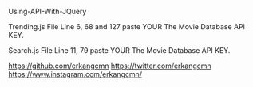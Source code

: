 Using-API-With-JQuery


Trending.js File
Line 6, 68 and 127 paste YOUR The Movie Database API KEY.


Search.js File
Line 11, 79 paste YOUR The Movie Database API KEY.


https://github.com/erkangcmn
https://twitter.com/erkangcmn
https://www.instagram.com/erkangcmn/
